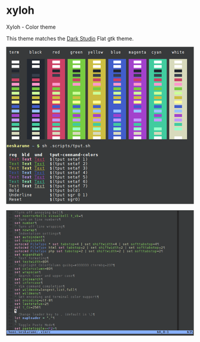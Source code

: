 xyloh
=====

Xyloh - Color theme

This theme matches the [Dark Studio](http://gnome-look.org/content/show.php?content=154296) Flat gtk theme.

![Urxvt Screenshot](https://raw.githubusercontent.com/meskarune/xyloh/master/xyloh-terminal.png)

![Vim Screenshot](https://raw.githubusercontent.com/meskarune/xyloh/master/xyloh-vim.png)
